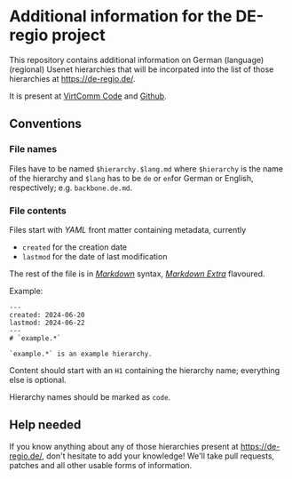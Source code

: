 # Additional information for the DE-regio project

This repository contains additional information on German (language) (regional) Usenet hierarchies that will be incorpated into the list of those hierarchies at <https://de-regio.de/>.

It is present at [VirtComm Code](https://code.virtcomm.de/thh/de-regio-infos) and [Github](https://github.com/th-h/de-regio-infos).

## Conventions

### File names

Files have to be named `$hierarchy.$lang.md` where `$hierarchy` is the name of the hierarchy and `$lang` has to be `de` or `en`for German or English, respectively; e.g. `backbone.de.md`.

### File contents

Files start with *YAML* front matter containing metadata, currently

* `created` for the creation date
* `lastmod` for the date of last modification

The rest of the file is in [*Markdown*](https://daringfireball.net/projects/markdown/) syntax, [*Markdown Extra*](https://michelf.ca/projects/php-markdown/extra/) flavoured.

Example:

    ---
    created: 2024-06-20
    lastmod: 2024-06-22
    ---
    # `example.*`
    
    `example.*` is an example hierarchy.

Content should start with an `H1` containing the hierarchy name; everything else is optional.

Hierarchy names should be marked as `code`.

## Help needed

If you know anything about any of those hierarchies present at <https://de-regio.de/>, don't hesitate to add your knowledge! We'll take pull requests, patches and all other usable forms of information. 
